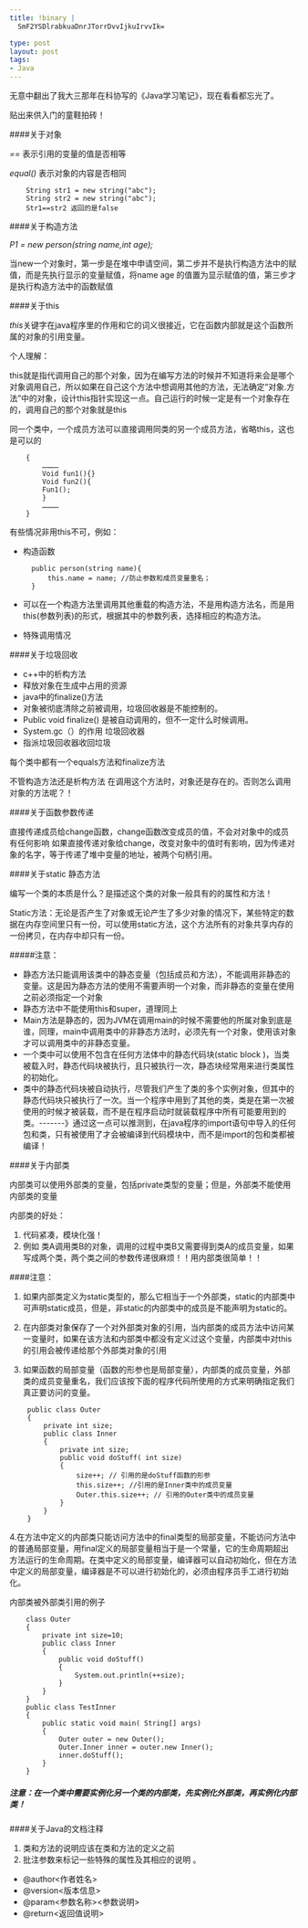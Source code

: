 ```yaml
--- 
title: !binary |
  SmF2YSDlrabkuaDnrJTorrDvvIjkuIrvvIk=

type: post
layout: post
tags: 
- Java
---
```


无意中翻出了我大三那年在科协写的《Java学习笔记》，现在看看都忘光了。

贴出来供入门的童鞋拍砖！

####关于对象

*==* 表示引用的变量的值是否相等

*equal()* 表示对象的内容是否相同

		String str1 = new string("abc");
		String str2 = new string("abc");
		Str1==str2 返回的是false


####关于构造方法

*P1 = new person(string name,int age);*

当new一个对象时，第一步是在堆中申请空间，第二步并不是执行构造方法中的赋值，而是先执行显示的变量赋值，将name age 的值置为显示赋值的值，第三步才是执行构造方法中的函数赋值


####关于this

*this*关键字在java程序里的作用和它的词义很接近，它在函数内部就是这个函数所属的对象的引用变量。 

个人理解：

this就是指代调用自己的那个对象，因为在编写方法的时候并不知道将来会是哪个对象调用自己，所以如果在自己这个方法中想调用其他的方法，无法确定“对象.方法”中的对象，设计this指针实现这一点。自己运行的时候一定是有一个对象存在的，调用自己的那个对象就是this


同一个类中，一个成员方法可以直接调用同类的另一个成员方法，省略this，这也是可以的

		{
			…………
			Void fun1(){}
			Void fun2(){
			Fun1();
			}
			…………
		}

有些情况非用this不可，例如：

+ 构造函数 

		public person(string name){
			this.name = name; //防止参数和成员变量重名；
		}

+ 可以在一个构造方法里调用其他重载的构造方法，不是用构造方法名，而是用this(参数列表)的形式，根据其中的参数列表，选择相应的构造方法。 
+ 特殊调用情况


####关于垃圾回收

+ c++中的析构方法 
+ 释放对象在生成中占用的资源
+ java中的finalize()方法 
+ 对象被彻底清除之前被调用，垃圾回收器是不能控制的。
+ Public void finalize() 是被自动调用的，但不一定什么时候调用。
+ System.gc（）的作用 垃圾回收器
+ 指派垃圾回收器收回垃圾

每个类中都有一个equals方法和finalize方法

不管构造方法还是析构方法 在调用这个方法时，对象还是存在的。否则怎么调用对象的方法呢？！


####关于函数参数传递

直接传递成员给change函数，change函数改变成员的值，不会对对象中的成员有任何影响
如果直接传递对象给change，改变对象中的值时有影响，因为传递对象的名字，等于传递了堆中变量的地址，被两个句柄引用。


####关于static 静态方法

编写一个类的本质是什么？是描述这个类的对象一般具有的的属性和方法！

Static方法：无论是否产生了对象或无论产生了多少对象的情况下，某些特定的数据在内存空间里只有一份，可以使用static方法，这个方法所有的对象共享内存的一份拷贝，在内存中却只有一份。

#####注意：

+ 静态方法只能调用该类中的静态变量（包括成员和方法），不能调用非静态的变量。这是因为静态方法的使用不需要声明一个对象，而非静态的变量在使用之前必须指定一个对象
+ 静态方法中不能使用this和super，道理同上
+ Main方法是静态的，因为JVM在调用main的时候不需要他的所属对象到底是谁，同理，main中调用类中的非静态方法时，必须先有一个对象，使用该对象才可以调用类中的非静态变量。 
+ 一个类中可以使用不包含在任何方法体中的静态代码块(static block )，当类被载入时，静态代码块被执行，且只被执行一次，静态块经常用来进行类属性的初始化。
+ 类中的静态代码块被自动执行，尽管我们产生了类的多个实例对象，但其中的静态代码块只被执行了一次。当一个程序中用到了其他的类，类是在第一次被使用的时候才被装载，而不是在程序启动时就装载程序中所有可能要用到的类。-------》通过这一点可以推测到，在java程序的import语句中导入的任何包和类，只有被使用了才会被编译到代码模块中，而不是import的包和类都被编译！


####关于内部类

内部类可以使用外部类的变量，包括private类型的变量；但是，外部类不能使用内部类的变量

内部类的好处：

1. 代码紧凑，模块化强！
1. 例如 类A调用类B的对象，调用的过程中类B又需要得到类A的成员变量，如果写成两个类，两个类之间的参数传递很麻烦！！用内部类很简单！！


####注意：

1. 如果内部类定义为static类型的，那么它相当于一个外部类，static的内部类中可声明static成员，但是，非static的内部类中的成员是不能声明为static的。
2. 在内部类对象保存了一个对外部类对象的引用，当内部类的成员方法中访问某一变量时，如果在该方法和内部类中都没有定义过这个变量，内部类中对this的引用会被传递给那个外部类对象的引用
3. 如果函数的局部变量（函数的形参也是局部变量），内部类的成员变量，外部类的成员变量重名，我们应该按下面的程序代码所使用的方式来明确指定我们真正要访问的变量。 

		public class Outer
		{
			private int size;
			public class Inner
			{
				private int size;
				public void doStuff( int size)
				{
					size++; // 引用的是doStuff函数的形参
					this.size++; //引用的是Inner类中的成员变量	
					Outer.this.size++; // 引用的Outer类中的成员变量
				}
			}
		}

4.在方法中定义的内部类只能访问方法中的final类型的局部变量，不能访问方法中的普通局部变量，用final定义的局部变量相当于是一个常量，它的生命周期超出方法运行的生命周期。在类中定义的局部变量，编译器可以自动初始化，但在方法中定义的局部变量，编译器是不可以进行初始化的，必须由程序员手工进行初始化。


内部类被外部类引用的例子

		class Outer
		{
			private int size=10;
			public class Inner
			{
				public void doStuff()
				{
					System.out.println(++size);
				}
			}
		}
		public class TestInner
		{
			public static void main( String[] args)
			{
				Outer outer = new Outer();
				Outer.Inner inner = outer.new Inner();
				inner.doStuff();
			}
		}


##### 注意：在一个类中需要实例化另一个类的内部类，先实例化外部类，再实例化内部类！


####关于Java的文档注释

1. 类和方法的说明应该在类和方法的定义之前
2. 批注参数来标记一些特殊的属性及其相应的说明 。

+ @author<作者姓名>
+ @version<版本信息>
+ @param<参数名称><参数说明>
+ @return<返回值说明>
